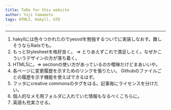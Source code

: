```yaml
---
title: ToDo for this website
author: Yuji Yamamoto
tags: HTML5, Hakyll, GTD
...
```

---

1. hakyllには色々つかれたのでyesodを勉強するついでに実装しなおす。難しそうならRailsでも。
1. もっとStylesheetを格好良く。 => とりあえずこれで満足しとく。なぜかこういうデザインの方が落ち着く。
2. HTML5に。=> sectionの使い方があっているのか曖昧だけどまあいいや。
3. 各ページに変更履歴を示すためのリンクを張りたい。
   Githubのファイルごとの履歴を示す機能を使えばできるはず。
4. フッタにcreative commonsのタグをはる。記事毎にライセンスを分けたい。
6. 個人的なメモ用フォルダに入れていた情報もなるべくこちらに。
6. 英語も充実させる。
